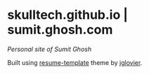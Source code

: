# skulltech.github.io | sumit.ghosh.com

*Personal site of Sumit Ghosh*

Built using [resume-template](https://github.com/jglovier/resume-template) theme by [jglovier](https://github.com/jglovier).
